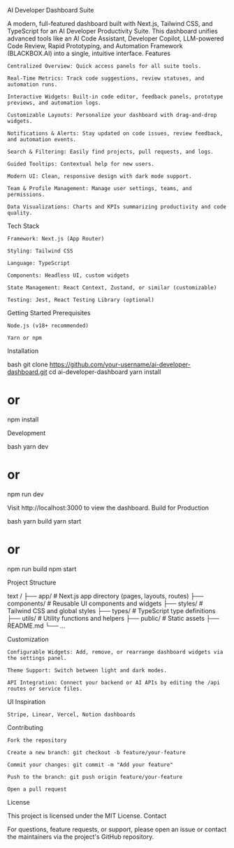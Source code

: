 AI Developer Dashboard Suite

A modern, full-featured dashboard built with Next.js, Tailwind CSS, and TypeScript for an AI Developer Productivity Suite. This dashboard unifies advanced tools like an AI Code Assistant, Developer Copilot, LLM-powered Code Review, Rapid Prototyping, and Automation Framework (BLACKBOX.AI) into a single, intuitive interface.
Features

    Centralized Overview: Quick access panels for all suite tools.

    Real-Time Metrics: Track code suggestions, review statuses, and automation runs.

    Interactive Widgets: Built-in code editor, feedback panels, prototype previews, and automation logs.

    Customizable Layouts: Personalize your dashboard with drag-and-drop widgets.

    Notifications & Alerts: Stay updated on code issues, review feedback, and automation events.

    Search & Filtering: Easily find projects, pull requests, and logs.

    Guided Tooltips: Contextual help for new users.

    Modern UI: Clean, responsive design with dark mode support.

    Team & Profile Management: Manage user settings, teams, and permissions.

    Data Visualizations: Charts and KPIs summarizing productivity and code quality.

Tech Stack

    Framework: Next.js (App Router)

    Styling: Tailwind CSS

    Language: TypeScript

    Components: Headless UI, custom widgets

    State Management: React Context, Zustand, or similar (customizable)

    Testing: Jest, React Testing Library (optional)

Getting Started
Prerequisites

    Node.js (v18+ recommended)

    Yarn or npm

Installation

bash
git clone https://github.com/your-username/ai-developer-dashboard.git
cd ai-developer-dashboard
yarn install
# or
npm install

Development

bash
yarn dev
# or
npm run dev

Visit http://localhost:3000 to view the dashboard.
Build for Production

bash
yarn build
yarn start
# or
npm run build
npm start

Project Structure

text
/
├── app/                # Next.js app directory (pages, layouts, routes)
├── components/         # Reusable UI components and widgets
├── styles/             # Tailwind CSS and global styles
├── types/              # TypeScript type definitions
├── utils/              # Utility functions and helpers
├── public/             # Static assets
├── README.md
└── ...

Customization

    Configurable Widgets: Add, remove, or rearrange dashboard widgets via the settings panel.

    Theme Support: Switch between light and dark modes.

    API Integration: Connect your backend or AI APIs by editing the /api routes or service files.

UI Inspiration

    Stripe, Linear, Vercel, Notion dashboards

Contributing

    Fork the repository

    Create a new branch: git checkout -b feature/your-feature

    Commit your changes: git commit -m "Add your feature"

    Push to the branch: git push origin feature/your-feature

    Open a pull request

License

This project is licensed under the MIT License.
Contact

For questions, feature requests, or support, please open an issue or contact the maintainers via the project's GitHub repository.
